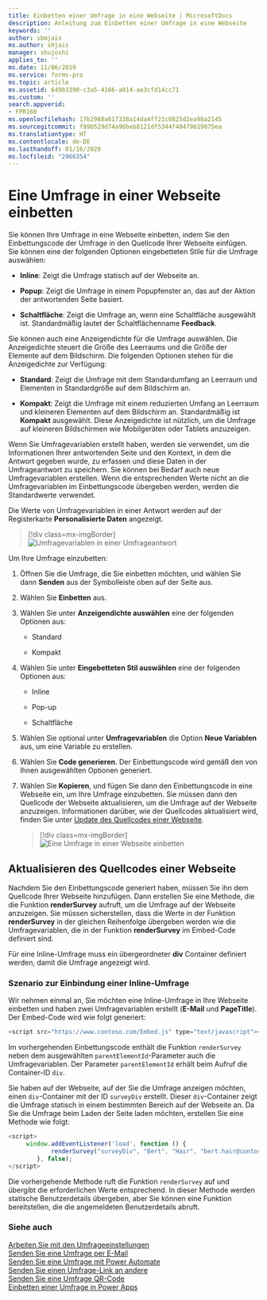 ```yaml
---
title: Einbetten einer Umfrage in eine Webseite | MicrosoftDocs
description: Anleitung zum Einbetten einer Umfrage in eine Webseite
keywords: ''
author: sbmjais
ms.author: shjais
manager: shujoshi
applies_to: ''
ms.date: 11/06/2019
ms.service: forms-pro
ms.topic: article
ms.assetid: 649b3390-c3a5-4166-a014-ae3cfd14cc71
ms.custom: ''
search.appverid:
- FPR160
ms.openlocfilehash: 17b2988a617338a14da4ff21c0825d2ea98a2145
ms.sourcegitcommit: f99b529d74a96beb8121df5344f40479619875ea
ms.translationtype: HT
ms.contentlocale: de-DE
ms.lasthandoff: 01/16/2020
ms.locfileid: "2966354"
---
```

# <a name="embed-a-survey-in-a-webpage"></a>Eine Umfrage in einer Webseite einbetten

Sie können Ihre Umfrage in eine Webseite einbetten, indem Sie den Einbettungscode der Umfrage in den Quellcode Ihrer Webseite einfügen. Sie können eine der folgenden Optionen eingebetteten Stile für die Umfrage auswählen:

- **Inline**: Zeigt die Umfrage statisch auf der Webseite an.

- **Popup**: Zeigt die Umfrage in einem Popupfenster an, das auf der Aktion der antwortenden Seite basiert.

- **Schaltfläche**: Zeigt die Umfrage an, wenn eine Schaltfläche ausgewählt ist. Standardmäßig lautet der Schaltflächenname **Feedback**.

Sie können auch eine Anzeigendichte für die Umfrage auswählen. Die Anzeigedichte steuert die Größe des Leerraums und die Größe der Elemente auf dem Bildschirm. Die folgenden Optionen stehen für die Anzeigedichte zur Verfügung:

- **Standard**: Zeigt die Umfrage mit dem Standardumfang an Leerraum und Elementen in Standardgröße auf dem Bildschirm an.

- **Kompakt**: Zeigt die Umfrage mit einem reduzierten Umfang an Leerraum und kleineren Elementen auf dem Bildschirm an. Standardmäßig ist **Kompakt** ausgewählt. Diese Anzeigedichte ist nützlich, um die Umfrage auf kleineren Bildschirmen wie Mobilgeräten oder Tablets anzuzeigen.

Wenn Sie Umfragevariablen erstellt haben, werden sie verwendet, um die Informationen Ihrer antwortenden Seite und den Kontext, in dem die Antwort gegeben wurde, zu erfassen und diese Daten in der Umfrageantwort zu speichern. Sie können bei Bedarf auch neue Umfragevariablen erstellen. Wenn die entsprechenden Werte nicht an die Umfragevariablen im Einbettungscode übergeben werden, werden die Standardwerte verwendet.

Die Werte von Umfragevariablen in einer Antwort werden auf der Registerkarte **Personalisierte Daten** angezeigt.

> [!div class=mx-imgBorder]
> ![Umfragevariablen in einer Umfrageantwort](media/survey-response-context-param.png "Umfragevariablen in einer Umfrageantwort")

Um Ihre Umfrage einzubetten:

1.  Öffnen Sie die Umfrage, die Sie einbetten möchten, und wählen Sie dann **Senden** aus der Symbolleiste oben auf der Seite aus.

2.  Wählen Sie **Einbetten** aus.

3. Wählen Sie unter **Anzeigendichte auswählen** eine der folgenden Optionen aus:

    - Standard

    - Kompakt

4.  Wählen Sie unter **Eingebetteten Stil auswählen** eine der folgenden Optionen aus:

    -   Inline

    -   Pop-up

    -   Schaltfläche

5.  Wählen Sie optional unter **Umfragevariablen** die Option **Neue Variablen** aus, um eine Variable zu erstellen.

6.  Wählen Sie **Code generieren**. Der Einbettungscode wird gemäß den von Ihnen ausgewählten Optionen generiert.

7.  Wählen Sie **Kopieren**, und fügen Sie dann den Einbettungscode in eine Webseite ein, um Ihre Umfrage einzubetten. Sie müssen dann den Quellcode der Webseite aktualisieren, um die Umfrage auf der Webseite anzuzeigen. Informationen darüber, wie der Quellcodes aktualisiert wird, finden Sie unter [Update des Quellcodes einer Webseite](#update-a-webpages-source-code).  

    > [!div class=mx-imgBorder]
    > ![Eine Umfrage in einer Webseite einbetten](media/survey-embed.png "Eine Umfrage in einer Webseite einbetten")  

## <a name="update-a-webpages-source-code"></a>Aktualisieren des Quellcodes einer Webseite

Nachdem Sie den Einbettungscode generiert haben, müssen Sie ihn dem Quellcode Ihrer Webseite hinzufügen. Dann erstellen Sie eine Methode, die die Funktion **renderSurvey** aufruft, um die Umfrage auf der Webseite anzuzeigen. Sie müssen sicherstellen, dass die Werte in der Funktion **renderSurvey** in der gleichen Reihenfolge übergeben werden wie die Umfragevariablen, die in der Funktion **renderSurvey** im Embed-Code definiert sind.

Für eine Inline-Umfrage muss ein übergeordneter **div** Container definiert werden, damit die Umfrage angezeigt wird.

### <a name="scenario-to-embed-an-inline-survey"></a>Szenario zur Einbindung einer Inline-Umfrage

Wir nehmen einmal an, Sie möchten eine Inline-Umfrage in Ihre Webseite einbetten und haben zwei Umfragevariablen erstellt (**E-Mail** und **PageTitle**). Der Embed-Code wird wie folgt generiert:

```JavaScript
<script src="https://www.contoso.com/Embed.js" type="text/javascript"></script><link rel="stylesheet" type="text/css" href="https://www.contoso.com/Embed.css" /><script type = "text/javascript" >function renderSurvey(parentElementId, FirstName, LastName, Email, PageTitle){var se = new SurveyEmbed("JtSG9ha000000000020pTSB1AovM_5u8bQH1UQjlNQjZRWV0000000000","https://www.contoso.com/");var context = {"FirstName": FirstName,"LastName": LastName,"Email": Email,"PageTitle": PageTitle,};se.renderInline(parentElementId, context);}</script>
```

Im vorhergehenden Einbettungscode enthält die Funktion `renderSurvey` neben dem ausgewählten `parentElementId`-Parameter auch die Umfragevariablen. Der Parameter `parentElementId` erhält beim Aufruf die Container-ID `div`.

Sie haben auf der Webseite, auf der Sie die Umfrage anzeigen möchten, einen `div`-Container mit der ID `surveyDiv` erstellt. Dieser `div`-Container zeigt die Umfrage statisch in einem bestimmten Bereich auf der Webseite an. Da Sie die Umfrage beim Laden der Seite laden möchten, erstellen Sie eine Methode wie folgt:

```JavaScript
<script>
     window.addEventListener('load', function () {
            renderSurvey("surveyDiv", "Bert", "Hair", "bert.hair@contoso.com", "Product Overview");
        }, false);
</script>

```

Die vorhergehende Methode ruft die Funktion `renderSurvey` auf und übergibt die erforderlichen Werte entsprechend. In dieser Methode werden statische Benutzerdetails übergeben, aber Sie können eine Funktion bereitstellen, die die angemeldeten Benutzerdetails abruft.

### <a name="see-also"></a>Siehe auch

[Arbeiten Sie mit den Umfrageeinstellungen](invite-settings.md)<br>
[Senden Sie eine Umfrage per E-Mail](send-survey-email.md)<br>
[Senden Sie eine Umfrage mit Power Automate](send-survey-flow.md)<br>
[Senden Sie einen Umfrage-Link an andere](send-survey-link.md)<br>
[Senden Sie eine Umfrage QR-Code](send-survey-qrcode.md)<br>
[Einbetten einer Umfrage in Power Apps](embed-survey-powerapps.md)
